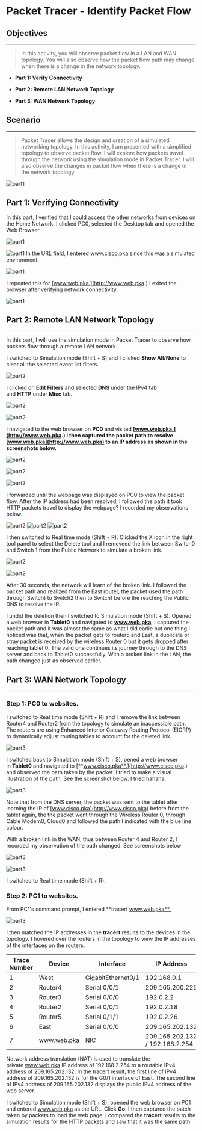 # Packet Tracer - Identify Packet Flow

## Objectives
---

> In this activity, you will observe packet flow in a LAN and WAN
> topology. You will also observe how the packet flow path may change
> when there is a change in the network topology.

- **Part 1: Verify Connectivity**

- **Part 2: Remote LAN Network Topology**

- **Part 3: WAN Network Topology**

## Scenario
---

> Packet Tracer allows the design and creation of a simulated networking
> topology. In this activity, I am presented with a simplified topology
> to observe packet flow. I will explore how packets travel through the
> network using the simulation mode in Packet Tracer. I will also
> observe the changes in packet flow when there is a change in the
> network topology.

![part1](media/packet_path/image1.png)

## Part 1: Verifying Connectivity

In this part, I verified that I could access the other networks from
devices on the Home Network. I clicked PC0, selected the Desktop tab and
opened the Web Browser.

![part1](media/packet_path/image2.png)

![part1](media/packet_path/image3.png)
In the URL field, I entered www.cisco.pka since this was a simulated
environment.

![part1](media/packet_path/image4.png)

I repeated this for [www.web.pka.](http://www.web.pka.) I exited the
browser after verifying network connectivity.

![part1](media/packet_path/image5.png)

## Part 2: Remote LAN Network Topology
----

In this part, I will use the simulation mode in Packet Tracer to observe
how packets flow through a remote LAN network.

I switched to Simulation mode (Shift + S) and I clicked **Show
All/None** to clear all the selected event list filters.

![part2](media/packet_path/image6.png)

I clicked on **Edit Filters** and selected **DNS** under the IPv4 tab
and **HTTP** under **Misc** tab.

![part2](media/packet_path/image7.png)

![part2](media/packet_path/image8.png)

I navigated to the web browser on **PC0** and
visited **[www.web.pka.](http://www.web.pka.) I then captured the packet
path to resolve** **[www.web.pka](http://www.web.pka) to an IP address
as shown in the screenshots below.**

![part2](media/packet_path/image9.png)

![part2](media/packet_path/image10.png)

![part2](media/packet_path/image11.png)

I forwarded until the webpage was displayed on PC0 to view the packet flow. After the IP address had been resolved, I followed the path it took HTTP packets travel to display the webpage? I recorded my observations below.

![part2](media/packet_path/image12.png)
![part2](media/packet_path/image13.png)
![part2](media/packet_path/image14.png)

I then switched to Real time mode (Shift + R). Clicked the X icon in the
right tool panel to select the Delete tool and I removeed the link
between Switch0 and Switch 1 from the Public Network to simulate a
broken link.

![part2](media/packet_path/image15.png)

![part2](media/packet_path/image16.png)

After 30 seconds, the network will learn of the broken link. I followed
the packet path and realized from the East router, the packet used the
path through Switch) to Switch2 then to Switch1 before the reaching the
Public DNS to resolve the IP.

I undid the deletion then I switched to Simulation mode (Shift + S).
Opened a web browser in **Tablet0** and navigated to **www.web.pka**. I
captured the packet path and it was almost the same as what I did earlie
but one thing I noticed was that, when the packet gets to router5 and
East, a duplicate or stray packet is received by the wireless Router 0
but it gets dropped after reaching tablet 0. The valid one continues its
journey through to the DNS server and back to Tablet0 successfully. With
a broken link in the LAN, the path changed just as observed earlier.

## Part 3: WAN Network Topology
---

### Step 1: PC0 to websites.

I switched to Real time mode (Shift + R) and I remove the link between
Router4 and Router2 from the topology to simulate an inaccessible path.
The routers are using Enhanced Interior Gateway Routing Protocol (EIGRP)
to dynamically adjust routing tables to account for the deleted link.

![part3](media/packet_path/image17.png)

I switched back to Simulation mode (Shift + S), pened a web browser
in **Tablet0** and navigated
to [**www.cisco.pka**.](http://www.cisco.pka.) and observed the path
taken by the packet. I tried to make a visual illustration of the path.
See the screenshot below. I tried hahaha.

![part3](media/packet_path/image18.png)

Note that from the DNS server, the packet was sent to the tablet after
learning the IP of [www.cisco.pka](http://www.cisco.pka) before from the
tablet again, the the packet went through the Wireless Router 0, through
Cable Modem0, Cloud0 and followed the path I indicated with the blue
line colour.

With a broken link in the WAN, thus between Router 4 and Router 2, I
recorded my observation of the path changed. See screenshots below

![part3](media/packet_path/image19.png)

![part3](media/packet_path/image20.png)

I switched to Real time mode (Shift + R).

### Step 2: PC1 to websites.

From PC1's command prompt, I entered **tracert www.web.pka** 

![part3](media/packet_path/image21.png)

I then matched the IP addresses in the **tracert** results to the
devices in the topology. I hovered over the routers in the topology to
view the IP addresses of the interfaces on the routers.

| **Trace Number** | **Device**   | **Interface**        | **IP Address**                      |
|------------------|--------------|----------------------|-------------------------------------|
| 1                | West         | GigabitEthernet0/1   | 192.168.0.1                         |
| 2                | Router4      | Serial 0/0/1         | 209.165.200.225                     |
| 3                | Router3      | Serial 0/0/0         | 192.0.2.2                           |
| 4                | Router2      | Serial 0/0/1         | 192.0.2.18                          |
| 5                | Router5      | Serial 0/1/1         | 192.0.2.26                          |
| 6                | East         | Serial 0/0/0         | 209.165.202.132                     |
| 7                | www.web.pka  | NIC                  | 209.165.202.132 / 192.168.2.254     |


Network address translation (NAT) is used to translate the
private www.web.pka IP address of 192.168.2.254 to a routable IPv4
address of 209.165.202.132. In the tracert result, the first line of
IPv4 address of 209.165.202.132 is for the G0/1 interface of East. The
second line of IPv4 address of 209.165.202.132 displays the public IPv4
address of the web server.

I switched to Simulation mode (Shift + S), opened the web browser on PC1
and entered www.web.pka as the URL. Click **Go**. I then captured the
patch taken by packets to load the web page. I compared
the **tracert** results to the simulation results for the HTTP packets
and saw that it was the same path.
